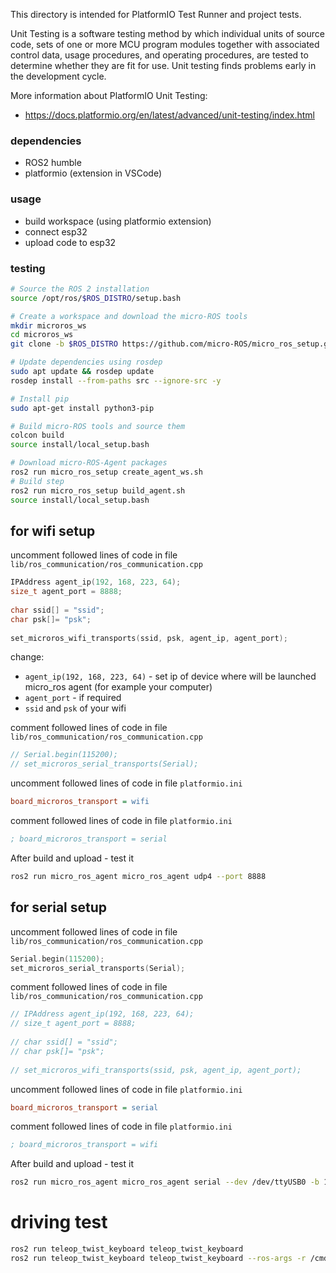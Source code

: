 
This directory is intended for PlatformIO Test Runner and project tests.

Unit Testing is a software testing method by which individual units of
source code, sets of one or more MCU program modules together with associated
control data, usage procedures, and operating procedures, are tested to
determine whether they are fit for use. Unit testing finds problems early
in the development cycle.

More information about PlatformIO Unit Testing:
- https://docs.platformio.org/en/latest/advanced/unit-testing/index.html

### dependencies
- ROS2 humble
- platformio (extension in VSCode)

### usage
- build workspace (using platformio extension)
- connect esp32
- upload code to esp32

### testing 
```bash
# Source the ROS 2 installation
source /opt/ros/$ROS_DISTRO/setup.bash

# Create a workspace and download the micro-ROS tools
mkdir microros_ws
cd microros_ws
git clone -b $ROS_DISTRO https://github.com/micro-ROS/micro_ros_setup.git src/micro_ros_setup

# Update dependencies using rosdep
sudo apt update && rosdep update
rosdep install --from-paths src --ignore-src -y

# Install pip
sudo apt-get install python3-pip

# Build micro-ROS tools and source them
colcon build
source install/local_setup.bash
```

```bash
# Download micro-ROS-Agent packages
ros2 run micro_ros_setup create_agent_ws.sh
# Build step
ros2 run micro_ros_setup build_agent.sh
source install/local_setup.bash
```

## for wifi setup

uncomment followed lines of code in file `lib/ros_communication/ros_communication.cpp` 

```cpp
IPAddress agent_ip(192, 168, 223, 64);
size_t agent_port = 8888;
 
char ssid[] = "ssid";
char psk[]= "psk";
 
set_microros_wifi_transports(ssid, psk, agent_ip, agent_port);
```

change:
- `agent_ip(192, 168, 223, 64)` - set ip of device where will be launched micro_ros agent (for example your computer)
- `agent_port` - if required 
- `ssid` and `psk` of your wifi 

comment followed lines of code in file `lib/ros_communication/ros_communication.cpp` 

```cpp
// Serial.begin(115200);
// set_microros_serial_transports(Serial);
```


uncomment followed lines of code in file `platformio.ini`

```ini
board_microros_transport = wifi
```

comment followed lines of code in file `platformio.ini`

```ini
; board_microros_transport = serial
```

After build and upload - test it
```bash
ros2 run micro_ros_agent micro_ros_agent udp4 --port 8888
```

## for serial setup

uncomment followed lines of code in file `lib/ros_communication/ros_communication.cpp` 

```cpp
Serial.begin(115200);
set_microros_serial_transports(Serial);
```

comment followed lines of code in file `lib/ros_communication/ros_communication.cpp` 

```cpp
// IPAddress agent_ip(192, 168, 223, 64);
// size_t agent_port = 8888;
 
// char ssid[] = "ssid";
// char psk[]= "psk";
 
// set_microros_wifi_transports(ssid, psk, agent_ip, agent_port);
```

uncomment followed lines of code in file `platformio.ini`

```ini
board_microros_transport = serial
```

comment followed lines of code in file `platformio.ini`

```ini
; board_microros_transport = wifi
```

After build and upload - test it
```bash
ros2 run micro_ros_agent micro_ros_agent serial --dev /dev/ttyUSB0 -b 115200
```

# driving test
```bash
ros2 run teleop_twist_keyboard teleop_twist_keyboard 
ros2 run teleop_twist_keyboard teleop_twist_keyboard --ros-args -r /cmd_vel:=/cmd_vel_nav

```